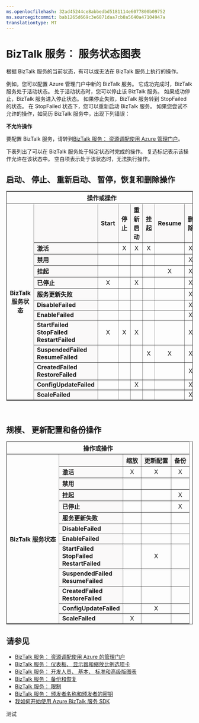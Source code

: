 ```yaml
---
ms.openlocfilehash: 32ad45244ce8abbedbd5181114e6077800b09752
ms.sourcegitcommit: bab1265d669c3e6871daa7cb8a5640a47104947a
translationtype: MT
---
```

<properties 
    pageTitle="允许在不同的状态或状态在 BizTalk 服务任务 |Microsoft Azure" 
    description="在不同的 MABS 状态允许执行的操作/操作︰ 停止、 启动、 重新启动、 暂停、 继续、 删除、 扩展、 更新配置，并且支持了" 
    services="biztalk-services" 
    documentationCenter="" 
    authors="MandiOhlinger" 
    manager="dwrede" 
    editor="cgronlun"/>

<tags 
    ms.service="biztalk-services" 
    ms.workload="integration" 
    ms.tgt_pltfrm="na" 
    ms.devlang="na" 
    ms.topic="article" 
    ms.date="08/26/2015" 
    ms.author="mandia"/>



# BizTalk 服务︰ 服务状态图表
根据 BizTalk 服务的当前状态，有可以或无法在 BizTalk 服务上执行的操作。

例如，您可以配置 Azure 管理门户中新的 BizTalk 服务。 它成功完成时，BizTalk 服务处于活动状态。 处于活动状态时，您可以停止该 BizTalk 服务。 如果成功停止，BizTalk 服务进入停止状态。 如果停止失败，BizTalk 服务转到 StopFailed 的状态。 在 StopFailed 状态下，您可以重新启动 BizTalk 服务。 如果您尝试不允许的操作，如简历 BizTalk 服务中，出现下列错误︰

**不允许操作**

要配置 BizTalk 服务，请转到[BizTalk 服务︰ 资源调配使用 Azure 管理门户](http://go.microsoft.com/fwlink/p/?LinkID=302280)。

下表列出了可以在 BizTalk 服务处于特定状态时完成的操作。 复选标记表示该操作允许在该状态中。 空白项表示处于该状态时，无法执行操作。

## 启动、 停止、 重新启动、 暂停，恢复和删除操作
<table border="1">
<tr>
        <th colspan="15">操作或操作</th>
</tr>

<tr>
        <th rowspan="18">BizTalk 服务状态</th>
</tr>
<tr bgcolor="FAF9F9">
        <th> </th>
        <th>Start</th>
        <th>停止</th>
        <th>重新启动</th>
        <th>挂起</th>
        <th>Resume</th>
        <th>删除</th>
</tr>
<tr>
<td bgcolor="FAF9F9"><b>激活</b></td>
<td> </td>
<td><center>X</center></td>
<td><center>X</center></td>
<td><center>X</center></td>
<td> </td>
<td><center>X</center></td>
</tr>
<tr>
<td bgcolor="FAF9F9"><b>禁用</b></td>
<td> </td>
<td> </td>
<td> </td>
<td> </td>
<td> </td>
<td><center>X</center></td>
</tr>
<tr>
<td bgcolor="FAF9F9"><b>挂起</b></td>
<td> </td>
<td> </td>
<td> </td>
<td> </td>
<td><center>X</center></td>
<td><center>X</center></td>
</tr>
<tr>
<td bgcolor="FAF9F9"><b>已停止</b></td>
<td><center>X</center></td>
<td> </td>
<td><center>X</center></td>
<td> </td>
<td> </td>
<td><center>X</center></td>
</tr>
<tr>
<td bgcolor="FAF9F9"><b>服务更新失败</b></td>
<td> </td>
<td> </td>
<td> </td>
<td> </td>
<td> </td>
<td><center>X</center></td>
</tr>
<tr>
<td bgcolor="FAF9F9"><b>DisableFailed</b></td>
<td> </td>
<td> </td>
<td> </td>
<td> </td>
<td> </td>
<td><center>X</center></td>
</tr>
<tr>
<td bgcolor="FAF9F9"><b>EnableFailed</b></td>
<td> </td>
<td> </td>
<td> </td>
<td> </td>
<td> </td>
<td><center>X</center></td>
</tr>
<tr>
<td bgcolor="FAF9F9"><b>StartFailed<br/>
StopFailed<br/>
RestartFailed</b></td>
<td><center>X</center></td>
<td><center>X</center></td>
<td><center>X</center></td>
<td> </td>
<td> </td>
<td><center>X</center></td>
</tr>
<tr>
<td bgcolor="FAF9F9"><b>SuspendedFailed<br/>
ResumeFailed</b></td>
<td> </td>
<td> </td>
<td> </td>
<td><center>X</center></td>
<td><center>X</center></td>
<td><center>X</center></td>
</tr>
<tr>
<td bgcolor="FAF9F9"><b>CreatedFailed<br/>
RestoreFailed<br/></b></td>
<td> </td>
<td> </td>
<td> </td>
<td> </td>
<td> </td>
<td><center>X</center></td>
</tr>
<tr>
<td bgcolor="FAF9F9"><b>ConfigUpdateFailed</b></td>
<td> </td>
<td> </td>
<td><center>X</center></td>
<td> </td>
<td> </td>
<td><center>X</center></td>
</tr>
<tr>
<td bgcolor="FAF9F9"><b>ScaleFailed</b></td>
<td> </td>
<td> </td>
<td> </td>
<td> </td>
<td> </td>
<td><center>X</center></td>
</tr>
</table>
<br/>

## 规模、 更新配置和备份操作
<table border="1">
<tr>
        <th colspan="15">操作或操作</th>
</tr>

<tr>
        <th rowspan="18">BizTalk 服务状态</th>
</tr>
<tr bgcolor="FAF9F9">
        <th> </th>
        <th>缩放</th>
        <th>更新配置</th>
        <th>备份</th>
</tr>
<tr>
<td bgcolor="FAF9F9"><b>激活</b></td>
<td><center>X</center></td>
<td><center>X</center></td>
<td><center>X</center></td>
</tr>
<tr>
<td bgcolor="FAF9F9"><b>禁用</b></td>
<td> </td>
<td> </td>
<td> </td>
</tr>
<tr>
<td bgcolor="FAF9F9"><b>挂起</b></td>
<td> </td>
<td> </td>
<td><center>X</center></td>
</tr>
<tr>
<td bgcolor="FAF9F9"><b>已停止</b></td>
<td> </td>
<td> </td>
<td><center>X</center></td>
</tr>
<tr>
<td bgcolor="FAF9F9"><b>服务更新失败</b></td>
<td> </td>
<td> </td>
<td> </td>
</tr>
<tr>
<td bgcolor="FAF9F9"><b>DisableFailed</b></td>
<td> </td>
<td> </td>
<td> </td>
</tr>
<tr>
<td bgcolor="FAF9F9"><b>EnableFailed</b></td>
<td> </td>
<td> </td>
<td> </td>
</tr>
<tr>
<td bgcolor="FAF9F9"><b>StartFailed<br/>
StopFailed<br/>
RestartFailed</b></td>
<td> </td>
<td><center>X</center></td>
<td> </td>
</tr>
<tr>
<td bgcolor="FAF9F9"><b>SuspendedFailed<br/>
ResumeFailed</b></td>
<td> </td>
<td> </td>
<td> </td>
</tr>
<tr>
<td bgcolor="FAF9F9"><b>CreatedFailed<br/>
RestoreFailed<br/></b></td>
<td> </td>
<td> </td>
<td> </td>
</tr>
<tr>
<td bgcolor="FAF9F9"><b>ConfigUpdateFailed</b></td>
<td> </td>
<td><center>X</center></td>
<td> </td>
</tr>
<tr>
<td bgcolor="FAF9F9"><b>ScaleFailed</b></td>
<td><center>X</center></td>
<td> </td>
<td> </td>
</tr>
</table>

## 请参见
- [BizTalk 服务︰ 资源调配使用 Azure 的管理门户](http://go.microsoft.com/fwlink/p/?LinkID=302280)<br/>
- [BizTalk 服务︰ 仪表板、 显示器和缩放比例选项卡](http://go.microsoft.com/fwlink/p/?LinkID=302281)<br/>
- [BizTalk 服务︰ 开发人员、 基本、 标准和高级版图表](http://go.microsoft.com/fwlink/p/?LinkID=302279)<br/>
- [BizTalk 服务︰ 备份和恢复](http://go.microsoft.com/fwlink/p/?LinkID=329873)<br/>
- [BizTalk 服务︰ 限制](http://go.microsoft.com/fwlink/p/?LinkID=302282)<br/>
- [BizTalk 服务︰ 颁发者名称和颁发者的密钥](http://go.microsoft.com/fwlink/p/?LinkID=303941)<br/>
- [我如何开始使用 Azure BizTalk 服务 SDK](http://go.microsoft.com/fwlink/p/?LinkID=302335)


 

测试
